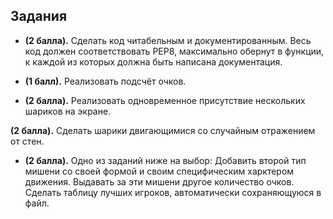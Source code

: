 ## Задания
- **(2 балла).** Сделать код читабельным и документированным. Весь код должен соответствовать PEP8, максимально обернут в функции, к каждой из которых должна быть написана документация.

- **(1 балл).** Реализовать подсчёт очков.

- **(2 балла).** Реализовать одновременное присутствие нескольких шариков на экране.

**(2 балла).** Сделать шарики двигающимися со случайным отражением от стен.

- **(2 балла).** Одно из заданий ниже на выбор:
Добавить второй тип мишени со своей формой и своим специфическим харктером движения.
Выдавать за эти мишени другое количество очков.
Сделать таблицу лучших игроков, автоматически сохраняющуюся в файл.